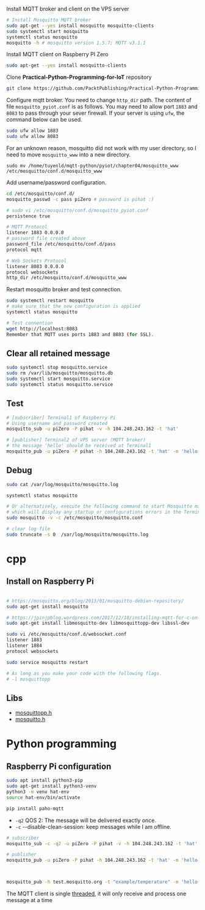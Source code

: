 
Install MQTT broker and client on the VPS server

```bash
# Install Mosquitto MQTT broker
sudo apt-get --yes install mosquitto mosquitto-clients
sudo systemctl start mosquitto
systemctl status mosquitto
mosquitto -h # mosquitto version 1.5.7; MQTT v3.1.1

```

Install MQTT client on Raspberry PI Zero

```bash
sudo apt-get --yes install mosquitto-clients
```

Clone **Practical-Python-Programming-for-IoT** repository

```bash
git clone https://github.com/PacktPublishing/Practical-Python-Programming-for-IoT.git pyiot
```

Configure mqtt broker. You need to change `http_dir` path. The content of file `mosquitto_pyiot.conf` is as follows. You may need to allow port `1883` and `8083` to pass through your sever firewall. If your server is using `ufw`, the command below can be used.

```bash
sudo ufw allow 1883
sudo ufw allow 8083
```

For an unknown reason, mosquitto did not work with my user directory, so I need to move `mosquitto_www` into a new directory.

```
sudo mv /home/tuyenld/mqtt-python/pyiot/chapter04/mosquitto_www /etc/mosquitto/conf.d/mosquitto_www
```

Add username/password configuration.

```bash
cd /etc/mosquitto/conf.d/
mosquitto_passwd -c pass piZero # password is pihat :)
```


```bash
# sudo vi /etc/mosquitto/conf.d/mosquitto_pyiot.conf
persistence true

# MQTT Protocol
listener 1883 0.0.0.0
# password file created above
password_file /etc/mosquitto/conf.d/pass
protocol mqtt

# Web Sockets Protocol
listener 8083 0.0.0.0
protocol websockets
http_dir /etc/mosquitto/conf.d/mosquitto_www
```

Restart mosquitto broker and test connection.

```bash
sudo systemctl restart mosquitto
# make sure that the new configuration is applied
systemctl status mosquitto

# Test connention
wget http://localhost:8083
Remember that MQTT uses ports 1883 and 8883 (for SSL).
```

## Clear all retained message

```bash
sudo systemctl stop mosquitto.service
sudo rm /var/lib/mosquitto/mosquitto.db
sudo systemctl start mosquitto.service
sudo systemctl status mosquitto.service
```

## Test

```bash
# [subscriber] Terminal1 of Raspberry Pi 
# Using username and password created
mosquitto_sub -u piZero -P pihat -v -h 104.248.243.162 -t 'hat'

# [publisher] Terminal2 of VPS server (MQTT broker)
# the message 'hello' should be received at Terminal1
mosquitto_pub -u piZero -P pihat -h 104.248.243.162 -t 'hat' -m 'hello'
```

## Debug

```bash
sudo cat /var/log/mosquitto/mosquitto.log

systemctl status mosquitto

# Or alternatively, execute the following command to start Mosquitto manually
# which will display any startup or configurations errors in the Terminal
sudo mosquitto -v -c /etc/mosquitto/mosquitto.conf

# clear log file
sudo truncate -s 0  /var/log/mosquitto/mosquitto.log
```

# cpp

## Install on Raspberry Pi
```bash

# https://mosquitto.org/blog/2013/01/mosquitto-debian-repository/
sudo apt-get install mosquitto

# https://jpinjpblog.wordpress.com/2017/12/18/installing-mqtt-for-c-on-raspberry-pi/
sudo apt-get install libmosquitto-dev libmosquittopp-dev libssl-dev

sudo vi /etc/mosquitto/conf.d/websocket.conf
listener 1883
listener 1884
protocol websockets

sudo service mosquitto restart

# As long as you make your code with the following flags.
# -l mosquittopp
```

## Libs

- [mosquittopp.h](https://github.com/eclipse/mosquitto/blob/master/lib/cpp/mosquittopp.h)
- [mosquitto.h](https://mosquitto.org/api/files/mosquitto-h.html)

# Python programming

## Raspberry Pi configuration

```bash
sudo apt install python3-pip
sudo apt-get install python3-venv
python3 -m venv hat-env
source hat-env/bin/activate

pip install paho-mqtt
```

- `-q2` QOS 2: The message will be delivered exactly once.
- `-c` --disable-clean-session: keep messages while I am offline.

```bash
# subscriber
mosquitto_sub -c -q2 -u piZero -P pihat -v -h 104.248.243.162 -t 'hat'

# publisher
mosquitto_pub -u piZero -P pihat -h 104.248.243.162 -t 'hat' -m 'hello'



mosquitto_pub -h test.mosquitto.org -t "example/temperature" -m 'hello'

```

The MQTT client is single [threaded](https://stackoverflow.com/a/54572567), it will only receive and process one message at a time


